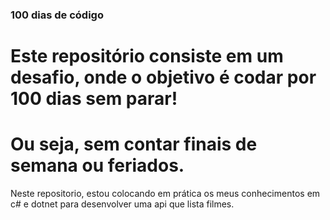 ### 100 dias de código ##

# Este repositório consiste em um desafio, onde o objetivo é codar por 100 dias sem parar! 
# Ou seja, sem contar finais de semana ou feriados.

Neste repositorio, estou colocando em prática os meus conhecimentos em c# e dotnet para desenvolver uma api que lista filmes.
